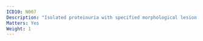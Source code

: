 ```yaml
---
ICD10: N067
Description: "Isolated proteinuria with specified morphological lesion: Diffuse crescentic glomerulonephritis"
Matters: Yes
Weight: 1
---
```


